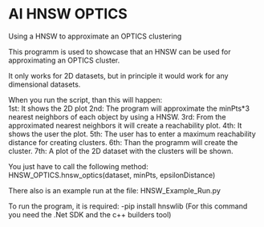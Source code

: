 # AI HNSW OPTICS
Using a HNSW to approximate an OPTICS clustering

This programm is used to showcase that an HNSW can be used for approximating an OPTICS cluster.

It only works for 2D datasets, but in principle it would work for any dimensional datasets.

When you run the script, than this will happen:
<br>1st: It shows the 2D plot
2nd: The program will approximate the minPts*3 nearest neighbors of each object by using a HNSW. 
3rd: From the approximated nearest neighbors it will create a reachability plot.
4th: It shows the user the plot.
5th: The user has to enter a maximum reachability distance for creating clusters.
6th: Than the programm will create the cluster.
7th: A plot of the 2D dataset with the clusters will be shown.

You just have to call the following method:
HNSW_OPTICS.hnsw_optics(dataset, minPts, epsilonDistance)

There also is an example run at the file:
HNSW_Example_Run.py

To run the program, it is required:
-pip install hnswlib
(For this command you need the .Net SDK and the c++ builders tool)

